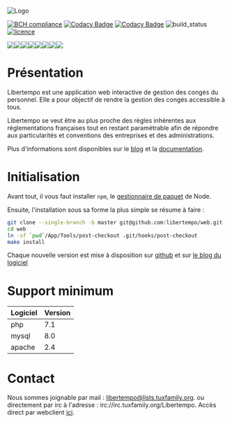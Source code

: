  ![Logo](http://libertempo.tuxfamily.org/Logo-Libertempo.png)


[![BCH compliance](https://bettercodehub.com/edge/badge/libertempo/web?branch=develop)](https://bettercodehub.com/)
[![Codacy Badge](https://api.codacy.com/project/badge/Grade/ed902981f4fb40bda7b90c199a0b4da1)](https://www.codacy.com/app/libertempo/web)
[![Codacy Badge](https://api.codacy.com/project/badge/Coverage/ed902981f4fb40bda7b90c199a0b4da1)](https://www.codacy.com/app/libertempo/web)
![build_status](https://travis-ci.org/libertempo/web.svg?branch=master)
[![licence](https://img.shields.io/badge/licence-GPL2-green.svg)](https://github.com/libertempo/web/blob/develop/LICENSE)

[![](https://sourcerer.io/fame/prytoegrian/libertempo/web/images/0)](https://sourcerer.io/fame/prytoegrian/libertempo/web/links/0)[![](https://sourcerer.io/fame/prytoegrian/libertempo/web/images/1)](https://sourcerer.io/fame/prytoegrian/libertempo/web/links/1)[![](https://sourcerer.io/fame/prytoegrian/libertempo/web/images/2)](https://sourcerer.io/fame/prytoegrian/libertempo/web/links/2)[![](https://sourcerer.io/fame/prytoegrian/libertempo/web/images/3)](https://sourcerer.io/fame/prytoegrian/libertempo/web/links/3)[![](https://sourcerer.io/fame/prytoegrian/libertempo/web/images/4)](https://sourcerer.io/fame/prytoegrian/libertempo/web/links/4)[![](https://sourcerer.io/fame/prytoegrian/libertempo/web/images/5)](https://sourcerer.io/fame/prytoegrian/libertempo/web/links/5)[![](https://sourcerer.io/fame/prytoegrian/libertempo/web/images/6)](https://sourcerer.io/fame/prytoegrian/libertempo/web/links/6)[![](https://sourcerer.io/fame/prytoegrian/libertempo/web/images/7)](https://sourcerer.io/fame/prytoegrian/libertempo/web/links/7)

# Présentation

Libertempo est une application web interactive de gestion des congés du personnel. Elle a pour objectif de rendre la gestion des congés accessible à tous.

Libertempo se veut être au plus proche des règles inhérentes aux réglementations françaises tout en restant paramétrable afin de répondre aux particularités et conventions des entreprises et des administrations.

Plus d'informations sont disponibles sur le [blog](http://libertempo.tuxfamily.org) et la [documentation](http://libertempo.tuxfamily.org/Documentation).

# Initialisation
Avant tout, il vous faut installer `npm`, le [gestionnaire de paquet](https://www.npmjs.com/get-npm) de Node.

Ensuite, l'installation sous sa forme la plus simple se résume à faire :
```sh
git clone --single-branch -b master git@github.com:libertempo/web.git
cd web
ln -sf `pwd`/App/Tools/post-checkout .git/hooks/post-checkout
make install
```

Chaque nouvelle version est mise à disposition sur [github](https://github.com/libertempo/web/releases) et sur [le blog du logiciel](http://libertempo.tuxfamily.org/downloads/)

# Support minimum
| Logiciel | Version |
|-------|-----|
| php   | 7.1 |
| mysql | 8.0 |
| apache| 2.4 |


# Contact
Nous sommes joignable par mail : 	libertempo@lists.tuxfamily.org.
ou directement par irc à l'adresse : irc://irc.tuxfamily.org/Libertempo. Accès direct par webclient [ici](https://client02.chat.mibbit.com/?url=irc%3A%2F%2Firc.tuxfamily.org%2FLibertempo).
